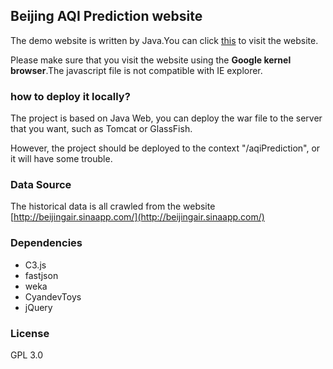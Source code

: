 ## Beijing AQI Prediction website

The demo website is written by Java.You can click [this](http://sakura.p2p.15cm.net:7404/aqiPrediction/index) to visit the website.

Please make sure that you visit the website using the **Google kernel browser**.The javascript file is not compatible with IE explorer. 


### how to deploy it locally?
The project is based on Java Web, you can deploy the war file to the server that you want, such as Tomcat or GlassFish.

However, the project should be deployed to the context "/aqiPrediction", or it will have some trouble.

### Data Source
The historical data is all crawled from the website [http://beijingair.sinaapp.com/](http://beijingair.sinaapp.com/)


### Dependencies

 - C3.js
 - fastjson
 - weka
 - CyandevToys
 - jQuery

### License
GPL 3.0